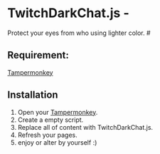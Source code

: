   [1]: https://chrome.google.com/webstore/detail/tampermonkey/dhdgffkkebhmkfjojejmpbldmpobfkfo  "Tampermonkey"
  
# TwitchDarkChat.js -
 Protect your eyes from who using lighter color. #

## Requirement: ##
[Tampermonkey](https://chrome.google.com/webstore/detail/tampermonkey/dhdgffkkebhmkfjojejmpbldmpobfkfo)

## Installation ##
1. Open your [Tampermonkey][1].
2. Create a empty script.
3. Replace all of content with TwitchDarkChat.js.
4. Refresh your pages.
5. enjoy or alter by yourself :)
